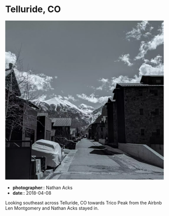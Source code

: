 # Telluride, CO

![Looking down the road in a mountain town](assets/2018-04-08-telluride-co.webp)

* **photographer**:: Nathan Acks  
* **date**:: 2018-04-08

Looking southeast across Telluride, CO towards Trico Peak from the Airbnb Len Montgomery and Nathan Acks stayed in.
